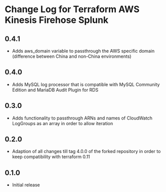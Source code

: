 # Change Log for Terraform AWS Kinesis Firehose Splunk

## 0.4.1
  * Adds aws_domain variable to passthrough the AWS specific domain (difference between China and non-China environments)

## 0.4.0
  * Adds MySQL log processor that is compatible with MySQL Community Edition and MariaDB Audit Plugin for RDS

## 0.3.0
  * Adds functionality to passthrough ARNs and names of CloudWatch LogGroups as an array in order to allow iteration

## 0.2.0
  * Adaption of all changes till tag 4.0.0 of the forked repository in order to keep compatibility with terraform 0.11

## 0.1.0
  * Initial release
